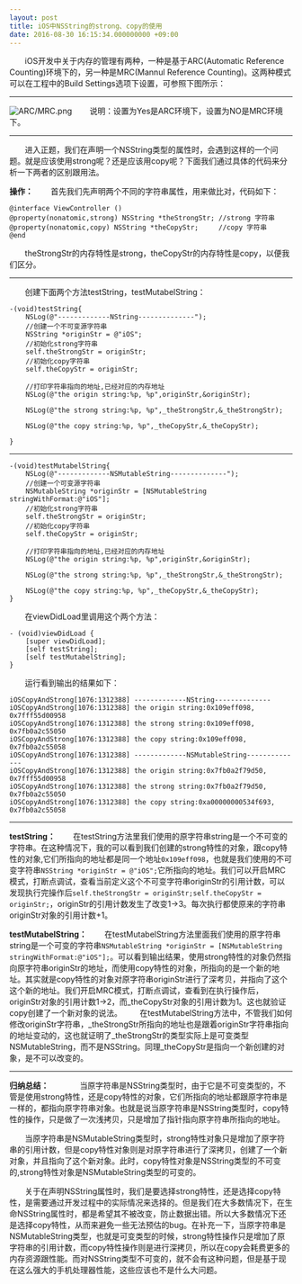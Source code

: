 ```yaml
---
layout: post
title: iOS中NSString的strong、copy的使用
date: 2016-08-30 16:15:34.000000000 +09:00
---
```

&#160; &#160; &#160; &#160;iOS开发中关于内存的管理有两种，一种是基于ARC(Automatic Reference Counting)环境下的，另一种是MRC(Mannul Reference Counting)。这两种模式可以在工程中的Build Settings选项下设置，可参照下图所示：
****
![ARC/MRC.png](http://upload-images.jianshu.io/upload_images/683658-f796e399a5cc4ca9.png?imageMogr2/auto-orient/strip%7CimageView2/2/w/1240)
       说明：设置为Yes是ARC环境下，设置为NO是MRC环境下。
****
&#160; &#160; &#160; &#160;进入正题，我们在声明一个NSString类型的属性时，会遇到这样的一个问题。就是应该使用strong呢？还是应该用copy呢？下面我们通过具体的代码来分析一下两者的区别跟用法。

**操作：**
&#160; &#160; &#160; &#160;首先我们先声明两个不同的字符串属性，用来做比对，代码如下：

```
@interface ViewController ()
@property(nonatomic,strong) NSString *theStrongStr; //strong 字符串
@property(nonatomic,copy) NSString *theCopyStr;     //copy 字符串
@end
```
&#160; &#160; &#160; &#160;theStrongStr的内存特性是strong，theCopyStr的内存特性是copy，以便我们区分。
****

&#160; &#160; &#160; &#160;创建下面两个方法testString，testMutabelString：

```
-(void)testString{
    NSLog(@"-------------NString--------------");
    //创建一个不可变源字符串
    NSString *originStr = @"iOS";
    //初始化strong字符串
    self.theStrongStr = originStr;
    //初始化copy字符串
    self.theCopyStr = originStr;
    
    //打印字符串指向的地址,已经对应的内存地址
    NSLog(@"the origin string:%p, %p",originStr,&originStr);
    
    NSLog(@"the strong string:%p, %p",_theStrongStr,&_theStrongStr);
    
    NSLog(@"the copy string:%p, %p",_theCopyStr,&_theCopyStr);
    
}
```
****

```
-(void)testMutabelString{
    NSLog(@"-------------NSMutableString--------------");
    //创建一个可变源字符串
    NSMutableString *originStr = [NSMutableString stringWithFormat:@"iOS"];
    //初始化strong字符串
    self.theStrongStr = originStr;
    //初始化copy字符串
    self.theCopyStr = originStr;
    
    //打印字符串指向的地址,已经对应的内存地址
    NSLog(@"the origin string:%p, %p",originStr,&originStr);
    
    NSLog(@"the strong string:%p, %p",_theStrongStr,&_theStrongStr);
    
    NSLog(@"the copy string:%p, %p",_theCopyStr,&_theCopyStr);
}
```
&#160; &#160; &#160; &#160;在viewDidLoad里调用这个两个方法：

```
- (void)viewDidLoad {
    [super viewDidLoad];
    [self testString];
    [self testMutabelString];
}
```
&#160; &#160; &#160; &#160;运行看到输出的结果如下：

```
iOSCopyAndStrong[1076:1312388] -------------NString--------------
iOSCopyAndStrong[1076:1312388] the origin string:0x109eff098, 0x7fff55d00958
iOSCopyAndStrong[1076:1312388] the strong string:0x109eff098, 0x7fb0a2c55050
iOSCopyAndStrong[1076:1312388] the copy string:0x109eff098, 0x7fb0a2c55058
iOSCopyAndStrong[1076:1312388] -------------NSMutableString--------------
iOSCopyAndStrong[1076:1312388] the origin string:0x7fb0a2f79d50, 0x7fff55d00958
iOSCopyAndStrong[1076:1312388] the strong string:0x7fb0a2f79d50, 0x7fb0a2c55050
iOSCopyAndStrong[1076:1312388] the copy string:0xa00000000534f693, 0x7fb0a2c55058

```
****

**testString：**
&#160; &#160; &#160; &#160;在testString方法里我们使用的原字符串string是一个不可变的字符串。在这种情况下，我的可以看到我们创建的strong特性的对象，跟copy特性的对象,它们所指向的地址都是同一个地址`0x109eff098`，也就是我们使用的不可变字符串`NSString *originStr = @"iOS";`它所指向的地址。我们可以开启MRC模式，打断点调试，查看当前定义这个不可变字符串originStr的引用计数，可以发现执行完操作后`self.theStrongStr = originStr;self.theCopyStr = originStr;`，originStr的引用计数发生了改变1->3。每次执行都使原来的字符串originStr对象的引用计数+1。

**testMutabelString：**
&#160; &#160; &#160; &#160;在testMutabelString方法里面我们使用的原字符串string是一个可变的字符串`NSMutableString *originStr = [NSMutableString stringWithFormat:@"iOS"];`。可以看到输出结果，使用strong特性的对象仍然指向原字符串originStr的地址，而使用copy特性的对象，所指向的是一个新的地址。其实就是copy特性的对象对原字符串originStr进行了深考贝，并指向了这个这个新的地址。我们开启MRC模式，打断点调试，查看到在执行操作后，originStr对象的引用计数1->2，而_theCopyStr对象的引用计数为1。这也就验证copy创建了一个新对象的说法。
&#160; &#160; &#160; &#160;在testMutabelString方法中，不管我们如何修改originStr字符串，_theStrongStr所指向的地址也是跟着originStr字符串指向的地址变动的，这也就证明了_theStrongStr的类型实际上是可变类型NSMutableString，而不是NSString。同理_theCopyStr是指向一个新创建的对象，是不可以改变的。

****

**归纳总结：**
      &#160; &#160; &#160; &#160;当原字符串是NSString类型时，由于它是不可变类型的，不管是使用strong特性，还是copy特性的对象，它们所指向的地址都跟原字符串是一样的，都指向原字符串对象。也就是说当原字符串是NSString类型时，copy特性的操作，只是做了一次浅拷贝，只是增加了指针指向原字符串所指向的地址。

&#160; &#160; &#160; &#160;当原字符串是NSMutableString类型时，strong特性对象只是增加了原字符串的引用计数，但是copy特性对象则是对原字符串进行了深拷贝，创建了一个新对象，并且指向了这个新对象。此时，copy特性对象是NSString类型的不可变的,strong特性对象是NSMutableString类型的可变的。

&#160; &#160; &#160; &#160;关于在声明NSString属性时，我们是要选择strong特性，还是选择copy特性，是需要通过开发过程中的实际情况来选择的。但是我们在大多数情况下，在生命NSString属性时，都是希望其不被改变，防止数据出错。所以大多数情况下还是选择copy特性，从而来避免一些无法预估的bug。在补充一下，当原字符串是NSMutableString类型，也就是可变类型的时候，strong特性操作只是增加了原字符串的引用计数，而copy特性操作则是进行深拷贝，所以在copy会耗费更多的内存资源跟性能。而对NSString类型不可变的，就不会有这种问题，但是基于现在这么强大的手机处理器性能，这些应该也不是什么大问题。


